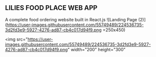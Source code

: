## LILIES FOOD PLACE WEB APP
A complete food ordering website built in React.js
![Landing Page (2)](https://user-images.githubusercontent.com/55749489/224536735-3d2fd3e9-5927-4276-ad87-cb4c017d94f9.png =250x450)

<img src="https://user-images.githubusercontent.com/55749489/224536735-3d2fd3e9-5927-4276-ad87-cb4c017d94f9.png" width="200" height="300"